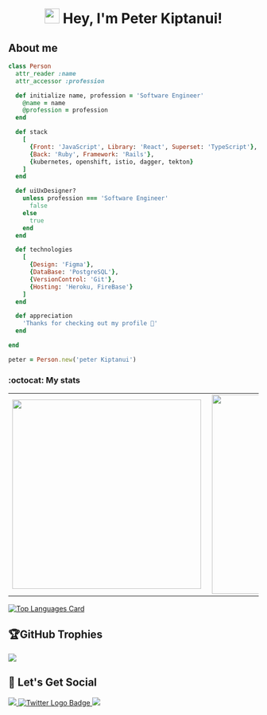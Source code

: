 <h1 align="center"><img src="https://raw.githubusercontent.com/iampavangandhi/iampavangandhi/master/gifs/Hi.gif" width="30px"> Hey, I'm Peter Kiptanui!</h1>

## About me
```ruby
class Person
  attr_reader :name
  attr_accessor :profession

  def initialize name, profession = 'Software Engineer'
    @name = name
    @profession = profession
  end

  def stack
    [
      {Front: 'JavaScript', Library: 'React', Superset: 'TypeScript'}, 
      {Back: 'Ruby', Framework: 'Rails'},
      {kubernetes, openshift, istio, dagger, tekton}
    ]
  end

  def uiUxDesigner?
    unless profession === 'Software Engineer'
      false
    else
      true
    end
  end

  def technologies
    [
      {Design: 'Figma'},
      {DataBase: 'PostgreSQL'}, 
      {VersionControl: 'Git'},
      {Hosting: 'Heroku, FireBase'}
    ]
  end

  def appreciation
    'Thanks for checking out my profile 🤗'
  end

end

peter = Person.new('peter Kiptanui')
```


### :octocat: My stats
<table>
  <tr>
    <td><img width="380px" align="left" src="https://github-readme-stats.vercel.app/api?username=SKKiptanui&show_icons=true&count_private=true&include_all_commits=true&theme=tokyonight"/></td>
    <td><img width="400px" align="right" src="https://github-readme-streak-stats.herokuapp.com/?user=SKKiptanui&show_icons=true&locale=en&layout=compact&theme=tokyonight"/></td>
  
  </tr>   
</table>

<!-- ## Languages -->

 [![Top Languages Card](https://github-readme-stats.vercel.app/api/top-langs/?username=SKKiptanui&layout=compact&show_icons=true&theme=tokyonight&hide=css,html)](https://github.com/SKKiptanui/github-readme-stats)
 

## 🏆GitHub Trophies
![](https://github-profile-trophy.vercel.app/?username=SKKiptanui&theme=oldie&no-frame=true&no-bg=true&margin-w=4)

## 🥳 Let's Get Social
<!-- 🌐 Follow me around the web! -->
<a href="mailto:onecollengine@gmail.com" target="_blank">
<img src="https://img.shields.io/badge/Gmail-D14836?style=for-the-badge&logo=gmail&logoColor=white">
</a>
<a href="https://www.twitter.com/b_a_d_e_h" target="_blank">
    <img 
        src="https://img.shields.io/badge/Twitter-1DA1F2?style=for-the-badge&logo=twitter&logoColor=white"
        alt="Twitter Logo Badge"
    >
</a>
<a href="https://www.linkedin.com/in/kiptanui/" target="_blank">
<img src="https://img.shields.io/badge/linkedin-%230077B5.svg?style=for-the-badge&logo=linkedin&logoColor=white"></a>
